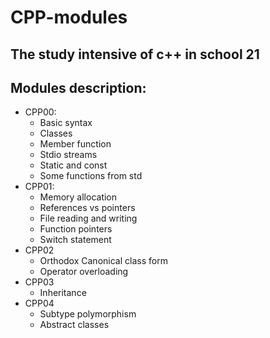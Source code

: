 # CPP-modules

## The study intensive of c++ in school 21

## Modules description:
 * CPP00:
   * Basic syntax
   * Classes
   * Member function
   * Stdio streams
   * Static and const
   * Some functions from std
 * CPP01:
   * Memory allocation
   * References vs pointers
   * File reading and writing
   * Function pointers
   * Switch statement
 * CPP02
   *  Orthodox Canonical class form
   *  Operator overloading
* CPP03
  * Inheritance
* CPP04
  * Subtype polymorphism
  * Abstract classes
